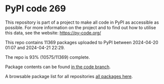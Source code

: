 # PyPI code 269

This repository is part of a project to make all code in PyPI as accessible as possible. For more information 
on the project and to find out how to utilise this data, see the website: https://py-code.org/

This repo contains 11369 packages uploaded to PyPI between 
2024-04-20 01:07 and 2024-04-21 22:29.

The repo is 93% (10575/11369) complete.

Package contents can be found [in the code branch](https://github.com/pypi-data/pypi-mirror-269/tree/code/packages).

A browsable package list for all repositories [all packages here](https://py-code.org/repositories/pypi-mirror-269).


